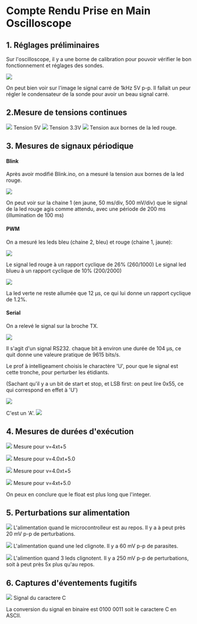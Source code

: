 # Compte Rendu Prise en Main Oscilloscope

## 1. Réglages préliminaires

Sur l'oscilloscope, il y a une borne de calibration pour pouvoir vérifier le bon fonctionnement et réglages des sondes.

![](images/TEK0000.bmp)

On peut bien voir sur l'image le signal carré de 1kHz 5V p-p.
Il fallait un peur régler le condensateur de la sonde pour avoir un beau signal carré.

## 2.Mesure de tensions continues
![](images/TEK0001.bmp)
Tension 5V
![](images/TEK0002.bmp)
Tension 3.3V
![](images/TEK0003.bmp)
Tension aux bornes de la led rouge.

## 3. Mesures de signaux périodique

#### Blink

Après avoir modifié Blink.ino, on a mesuré la tension aux bornes de la led rouge.

![](images/TEK0004.bmp)

On peut voir sur la chaine 1 (en jaune, 50 ms/div, 500 mV/div) que le signal de la led rouge agis comme attendu, avec une période de 200 ms (illumination de 100 ms)

#### PWM

On a mesuré les leds bleu (chaine 2, bleu) et rouge (chaine 1, jaune):

![](images/TEK0005.bmp)

Le signal led rouge à un rapport cyclique de 26% (260/1000)
Le signal led blueu à un rapport cyclique de 10% (200/2000)

![](images/TEK00055.bmp)

La led verte ne reste allumée que 12 µs, ce qui lui donne un rapport cyclique de 1.2%.

#### Serial

On a relevé le signal sur la broche TX.

![](images/TEK0008.png)

Il s'agit d'un signal RS232. chaque bit à environ une durée de 104 µs, ce quit donne une valeure pratique de 9615 bits/s.

Le prof à intelligeament choisis le charactère 'U', pour que le signal est cette tronche, pour perturber les étidiants.

(Sachant qu'il y a un bit de start et stop, et LSB first: on peut lire 0x55, ce qui correspond en effet à 'U')

![](images/TEK0010.bmp)

C'est un 'A'.
![](TEK0000.bmp)

## 4. Mesures de durées d'exécution

![](images/TEK0011.bmp)
Mesure pour v=4xt+5

![](images/TEK0012.bmp)
Mesure pour v=4.0xt+5.0

![](images/TEK0013.bmp)
Mesure pour v=4.0xt+5

![](images/TEK0014.bmp)
Mesure pour v=4xt+5.0

On peux en conclure que le float est plus long que l'integer.

## 5. Perturbations sur alimentation

![](images/TEK0015.bmp)
L'alimentation quand le microcontrolleur est au repos. Il y a à peut près 20 mV p-p de perturbations.

![](images/TEK0016.bmp)
L'alimentation quand une led clignote. Il y a 60 mV p-p de parasites.

![](images/TEK0017.bmp)
L'alimention quand 3 leds clignotent. Il y a 250 mV p-p de perturbations, soit à peut près 5x plus qu'au repos.

## 6. Captures d'éventements fugitifs

![](images/TEK0018.bmp)
Signal du caractere C

La conversion du signal en binaire est 0100 0011 soit le caractere C en ASCII.
